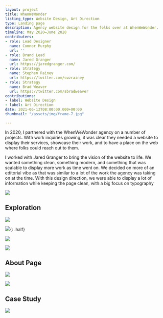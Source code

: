 ```yaml
---
layout: project
title: WhenWeWonder
listing_type: Website Design, Art Direction
type: Landing page
description: Agency website design for the folks over at WhenWeWonder.
timeline: May 2020–June 2020
contributers:
- role: Lead Designer
  name: Connor Murphy
  url: ''
- role: Brand Lead
  name: Jared Granger
  url: https://jaredgranger.com/
- role: Strategy
  name: Stephen Rainey
  url: https://twitter.com/swzrainey
- role: Strategy
  name: Brad Weaver
  url: https://twitter.com/sbradweaver
contributions:
- label: Website Design
- label: Art Direction
date: 2021-06-13T08:00:00.000+00:00
thumbnail: "/assets/img/frame-7.jpg"

---
```

In 2020, I partnered with the WhenWeWonder agency on a number of projects. With work inquiries growing, it was clear they needed a website to display their services, showcase their work, and to have a place on the web where folks could reach out to them.

I worked with Jared Granger to bring the vision of the website to life. We wanted something clean, something modern, and something that was scalable to display more work as time went on. We decided on more of an editorial vibe as that was similar to a lot of the work the agency was taking on at the time. With this design direction, we were able to display a lot of information while keeping the page clean, with a big focus on typography

![](/assets/img/2021/1-www-full-min.png)

## Exploration

![](/assets/img/2021/2-www-process-min.png)

![](/assets/img/2021/3-www-process-min.png){: .half}

![](/assets/img/2021/5-www-work-min.png)

![](/assets/img/2021/6-www-form-min.png)

## About Page

![](/assets/img/2021/7-www-about-min.png)

![](/assets/img/2021/6-www-profile-min.png)

## Case Study

![](/assets/img/2021/10-case-study-min.png)

## 